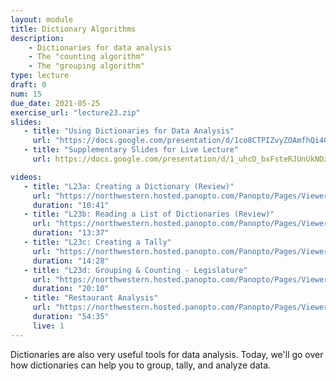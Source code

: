 ```yaml
---
layout: module
title: Dictionary Algorithms
description:
    - Dictionaries for data analysis
    - The "counting algorithm"
    - The "grouping algorithm"
type: lecture
draft: 0
num: 15
due_date: 2021-05-25
exercise_url: "lecture23.zip"
slides:
   - title: "Using Dictionaries for Data Analysis"
     url: "https://docs.google.com/presentation/d/1co8CTPIZvyZOAmfhQi4G4VBf7sBbdHw4d2ZODzl8xDM/edit?usp=sharing"
   - title: "Supplementary Slides for Live Lecture"
     url: https://docs.google.com/presentation/d/1_uhcD_bxFsteRJUnUkNDzTWXHBcDGNhko5QUXc2msJo/edit?usp=sharing

videos: 
   - title: "L23a: Creating a Dictionary (Review)"
     url: "https://northwestern.hosted.panopto.com/Panopto/Pages/Viewer.aspx?id=398041de-dab6-4559-87d0-ac6d013d6fb2"
     duration: "10:41"
   - title: "L23b: Reading a List of Dictionaries (Review)"
     url: "https://northwestern.hosted.panopto.com/Panopto/Pages/Viewer.aspx?id=890ea419-526c-44e4-a495-ac6d013d9488"
     duration: "13:37"
   - title: "L23c: Creating a Tally"
     url: "https://northwestern.hosted.panopto.com/Panopto/Pages/Viewer.aspx?id=e44fc806-f67b-4bac-836c-ac6d013db159"
     duration: "14:28"
   - title: "L23d: Grouping & Counting - Legislature"
     url: "https://northwestern.hosted.panopto.com/Panopto/Pages/Viewer.aspx?id=4591ac02-1a0b-4043-a2b9-ac6d013dd11a"
     duration: "20:10"
   - title: "Restaurant Analysis"
     url: "https://northwestern.hosted.panopto.com/Panopto/Pages/Viewer.aspx?id=7d7693f1-ac96-45c6-a264-ac7001259180"
     duration: "54:35"
     live: 1
---
```


Dictionaries are also very useful tools for data analysis. Today, we'll go over how dictionaries can help you to group, tally, and analyze data.
